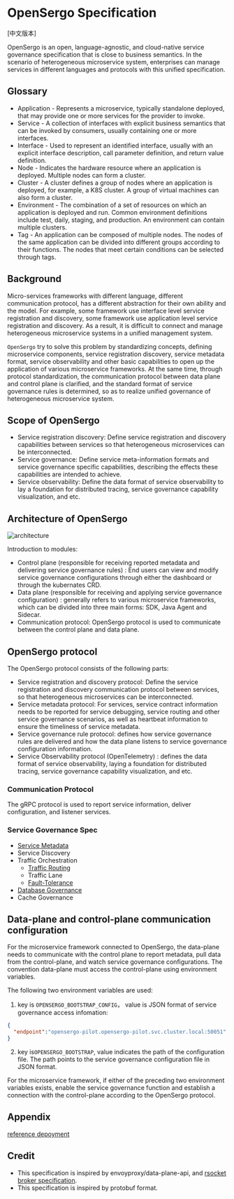 # OpenSergo Specification

[中文版本]

OpenSergo is an open, language-agnostic, and cloud-native service governance specification that is close to business semantics.
In the scenario of heterogeneous microservice system, enterprises can manage services in different languages and protocols with this unified specification. 

## Glossary

* Application - Represents a microservice, typically standalone deployed, that may provide one or more services for the provider to invoke.
* Service - A collection of interfaces with explicit business semantics that can be invoked by consumers, usually containing one or more interfaces.
* Interface - Used to represent an identified interface, usually with an explicit interface description, call parameter definition, and return value definition.
* Node - Indicates the hardware resource where an application is deployed. Multiple nodes can form a cluster.
* Cluster - A cluster defines a group of nodes where an application is deployed, for example, a K8S cluster. A group of virtual machines can also form a cluster.
* Environment - The combination of a set of resources on which an application is deployed and run. Common environment definitions include test, daily, staging, and production. An environment can contain multiple clusters.
* Tag - An application can be composed of multiple nodes. The nodes of the same application can be divided into different groups according to their functions. The nodes that meet certain conditions can be selected through tags.

## Background

Micro-services frameworks with different language, different communication protocol,  has a different abstraction for their own ability and the model. For example, some framework use interface level service registration and discovery, some framework use  application level service registration and discovery. As a result, it is difficult to connect and manage heterogeneous microservice systems in a unified management system.

`OpenSergo`  try to solve this problem by standardizing concepts, defining microservice components, service registration discovery, service metadata format, service observability and other basic capabilities to open up the application of various microservice frameworks. At the same time, through protocol standardization, the communication protocol between data plane and control plane is clarified, and the standard format of service governance rules is determined, so as to realize unified governance of heterogeneous microservice system.

## Scope of OpenSergo

* Service registration discovery: Define service registration and discovery capabilities between services so that heterogeneous microservices can be interconnected.
* Service governance: Define service meta-information formats and service governance specific capabilities, describing the effects these capabilities are intended to achieve.
* Service observability: Define the data format of service observability to lay a foundation for distributed tracing, service governance capability visualization, and etc.

## Architecture of OpenSergo

![architecture](./images/architecture.png)

Introduction to modules:

* Control plane (responsible for receiving reported metadata and delivering service governance rules) : End users can view and modify service governance configurations through either the dashboard or through the kubernates CRD.
* Data plane (responsible for receiving and applying service governance configuration) : generally refers to various microservice frameworks, which can be divided into three main forms: SDK, Java Agent and Sidecar.
* Communication protocol: OpenSergo protocol is used to communicate between the control plane and data plane.

## OpenSergo protocol

The OpenSergo protocol consists of the following parts:

* Service registration and discovery protocol: Define the service registration and discovery communication protocol between services, so that heterogeneous microservices can be interconnected.
* Service metadata protocol: For services, service contract information needs to be reported for service debugging, service routing and other service governance scenarios, as well as heartbeat information to ensure the timeliness of service metadata.
* Service governance rule protocol: defines how service governance rules are delivered and how the data plane listens to service governance configuration information.
* Service Observability protocol (OpenTelemetry) : defines the data format of service observability, laying a foundation for distributed tracing, service governance capability visualization, and etc.

### Communication Protocol

The gRPC protocol is used to report service information, deliver configuration, and listener services.

### Service Governance Spec

- [Service Metadata](./service-metadata.md)
- Service Discovery
- Traffic Orchestration
  - [Traffic Routing](./traffic-routing.md)
  - Traffic Lane
  - [Fault-Tolerance](./fault-tolerance.md)
- [Database Governance](./database-governance.md)
- Cache Governance

## Data-plane and control-plane communication configuration

For the microservice framework connected to OpenSergo, the data-plane needs to communicate with the control plane to report metadata, pull data from the control-plane, and watch service governance configurations. The convention data-plane must access the control-plane using environment variables.

The following two environment variables are used:

1. key is `OPENSERGO_BOOTSTRAP_CONFIG`，
  value is JSON format of service governance access infomation:

  ```json
  {
    "endpoint":"opensergo-pilot.opensergo-pilot.svc.cluster.local:50051"
  }
  ```

2. key is`OPENSERGO_BOOTSTRAP`, value indicates the path of the configuration file. The path points to the service governance configuration file in JSON format.

For the microservice framework, if either of the preceding two environment variables exists, enable the service governance function and establish a connection with the control-plane according to the OpenSergo protocol.

## Appendix

[reference depoyment](../zh-Hans/reference-depoyment.md)

## Credit

* This specification is inspired by envoyproxy/data-plane-api, and [rsocket broker specification](https://github.com/rsocket-broker/rsocket-broker-spec).
* This specification is inspired by protobuf format.
